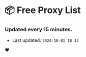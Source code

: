 # :package: Free Proxy List
### Updated every 15 minutes.

- Last updated: `2024-10-01 18:13`

:heart:
